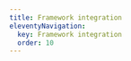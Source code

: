 ```yaml
---
title: Framework integration
eleventyNavigation:
  key: Framework integration
  order: 10
---
```


<!-- This file exists only to create a section heading.
     Its output is deleted by the Eleventy build process. -->
